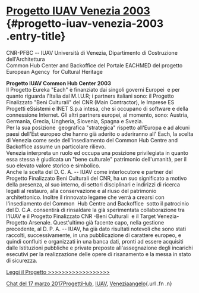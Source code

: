 [Progetto IUAV Venezia 2003](index66f9.html?p=729) {#progetto-iuav-venezia-2003 .entry-title}
==================================================

CNR-PFBC -- IUAV Università di Venezia, Dipartimento di Costruzione dell'Architettura\
Common Hub Center and Backoffice del Portale EACHMED del progetto European Agency  for Cultural Heritage

**Progetto IUAV Common Hub Center 2003**\
Il Progetto Eureka "Each" è finanziato dai singoli governi Europei  e per quanto riguarda l'Italia dal M.I.U.R; i partners italiani sono: il Progetto Finalizzato "Beni Culturali" del CNR (Main Contractor), le Imprese ES  Progetti eSsistemi e INET S.p.a intesa, che si occupano di software e della connessione Internet. Gli altri partners europei, al momento, sono: Austria, Germania, Grecia, Ungheria, Slovenia, Spagna e Svezia.\
Per la sua posizione  geografica "strategica" rispetto all'Europa e ad alcuni paesi dell'Est europeo che hanno già aderito o aderiranno all' Each, la scelta di Venezia come sede dell'insediamento del Common Hub Centre and Backoffice assume un particolare rilievo.\
Venezia interpreta un ruolo ed occupa una posizione privilegiata in quanto essa stessa è giudicata un "bene culturale" patrimonio dell'umanità, per il suo elevato valore storico e simbolico.\
Anche la scelta del D. C. A. -- IUAV come interlocutore e partner del Progetto Finalizzato Beni Culturali del CNR, ha un suo significato a motivo della presenza, al suo interno, di settori disciplinari e indirizzi di ricerca  legati al restauro, alla conservazione e al riuso del patrimonio architettonico. Inoltre il rinnovato legame che verrà a crearsi con l'insediamento del Common  Hub Centre and Backoffice  sotto il patrocinio del D. C.A. consentirà di rinsaldare la già sperimentata collaborazione tra l'IUAV e il Progetto Finalizzato CNR -Beni Culturali  e il Target Venezia- Progetto Arsenale. Quest'ultimo già facente capo, nella gestione precedente, al D. P. A. -- IUAV, ha già dato risultati notevoli che sono stati raccolti, successivamente, in una pubblicazione di carattere europeo, e quindi confluiti e organizzati in una banca dati, pronti ad essere acquisiti dalle Istituzioni pubbliche e private preposte all'assegnazione degli incarichi esecutivi per la realizzazione delle opere di risanamento e la messa in stato di sicurezza.

[Leggi il Progetto \>\>\>\>\>\>\>\>\>\>\>\>\>\>\>\>\>\>](wp-content/uploads/2017/03/Progetto-IUAV-Venezia-2003.pdf)

[Chat del 17 marzo 2017](index66f9.html?p=729 "Permalink a Progetto IUAV Venezia 2003")[Progetti](index0b40.html?cat=9)[Hub](index0c17.html?tag=hub), [IUAV](index6923.html?tag=iuav), [Venezia](index05f5.html?tag=venezia)[angelo](indexcd64.html?author=1 "Vedi tutti gli articoli di angelo"){.url .fn .n}

